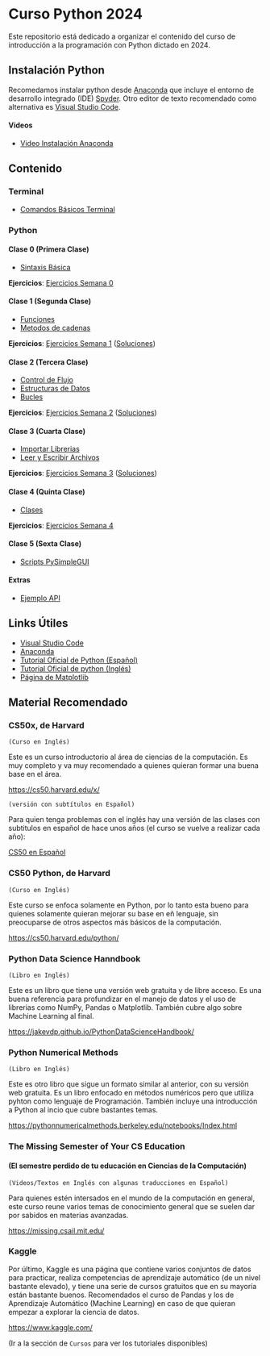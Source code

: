 # Curso Python 2024

Este repositorio está dedicado a organizar el contenido del curso de introducción a la programación con Python dictado en 2024.

## Instalación Python

Recomedamos instalar python desde [Anaconda](https://www.anaconda.com/download/success) que incluye el entorno de desarrollo integrado (IDE) [Spyder](https://www.spyder-ide.org/). Otro editor de texto recomendado como alternativa es [Visual Studio Code](https://code.visualstudio.com/).

#### Videos

* [Video Instalación Anaconda](https://youtu.be/BE-vKz91Rlw)
## Contenido

### Terminal

* [Comandos Básicos Terminal](markdown/00-terminal.md)

### Python

#### Clase 0 (Primera Clase)
* [Sintaxis Básica](notebooks/00-sintaxis-basica-y-variables.ipynb) 

**Ejercicios**: [Ejercicios Semana 0](ejercicios/semana-00)

#### Clase 1 (Segunda Clase)
* [Funciones](notebooks/01-funciones.ipynb) 
* [Metodos de cadenas](notebooks/02-metodos-de-cadenas.ipynb)

**Ejercicios**: [Ejercicios Semana 1](ejercicios/semana-01/ejercicios-semana-01.ipynb) ([Soluciones](ejercicios/semana-01/ejercicios-semana-01-soluciones.ipynb))

#### Clase 2 (Tercera Clase)

* [Control de Flujo](notebooks/03-control-de-flujo.ipynb)
* [Estructuras de Datos](notebooks/04-estructuras-de-datos.ipynb)
* [Bucles](notebooks/05-bucles.ipynb)

**Ejercicios**: [Ejercicios Semana 2](ejercicios/semana-02/ejercicios-semana-02.ipynb) ([Soluciones](ejercicios/semana-02/ejercicios-semana-02-soluciones.ipynb))

#### Clase 3 (Cuarta Clase)

* [Importar Librerias](notebooks/06-importar-librerias.ipynb)
* [Leer y Escribir Archivos](notebooks/07-leer-y-escribir-archivos.ipynb)

**Ejercicios**: [Ejercicios Semana 3](ejercicios/semana-03/ejercicios-semana-03.ipynb) ([Soluciones](ejercicios/semana-03/ejercicios-semana-03-soluciones.ipynb))

#### Clase 4 (Quinta Clase)

* [Clases](notebooks/08-clases.ipynb)

**Ejercicios**: [Ejercicios Semana 4](ejercicios/semana-04/ejercicios-semana-04.ipynb)

#### Clase 5 (Sexta Clase)

* [Scripts PySimpleGUI](scripts/PysimpleGUI)

#### Extras

* [Ejemplo API](notebooks/ejemplo_API.ipynb)


## Links Útiles

* [Visual Studio Code](https://code.visualstudio.com/)
* [Anaconda](https://www.anaconda.com/)
* [Tutorial Oficial de Python (Español)](https://python-docs-es.readthedocs.io/es/3.12/tutorial/index.html)
* [Tutorial Oficial de python (Inglés)](https://docs.python.org/3/tutorial/index.html)
* [Página de Matplotlib](https://matplotlib.org/)
## Material Recomendado


### CS50x, de Harvard 

`(Curso en Inglés)`

Este es un curso introductorio al área de ciencias de la computación. Es muy completo y va muy recomendado a quienes quieran formar una buena base en el área. 

https://cs50.harvard.edu/x/

`(versión con subtítulos en Español)`

Para quien tenga problemas con el inglés hay una versión de las clases con subtitulos en español de hace unos años (el curso se vuelve a realizar cada año):


[CS50 en Español](https://youtube.com/playlist?list=PLhQjrBD2T382v3ivzfqV_XtNMhREadjAr&si=4brhHDacB0GJa8jt)

### CS50 Python, de Harvard
`(Curso en Inglés)`

Este curso se enfoca solamente en Python, por lo tanto esta bueno para quienes solamente quieran mejorar su base en eñ lenguaje, sin preocuparse de otros aspectos más básicos de la computación.

https://cs50.harvard.edu/python/

### Python Data Science Hanndbook
`(Libro en Inglés)`

Este es un libro que tiene una versión web gratuita y de libre acceso. Es una buena referencia para profundizar en el manejo de datos y el uso de librerias como NumPy, Pandas o Matplotlib. También cubre algo sobre Machine Learning al final.


https://jakevdp.github.io/PythonDataScienceHandbook/ 

### Python Numerical Methods
`(Libro en Inglés)`

Este es otro libro que sigue un formato similar al anterior, con su versión web gratuita. Es un libro enfocado en métodos numéricos pero que utiliza pyhton como lenguaje de Programación. También incluye una introducción a Python al incio que cubre bastantes temas.

https://pythonnumericalmethods.berkeley.edu/notebooks/Index.html 


### The Missing Semester of Your CS Education
#### (El semestre perdido de tu educación en Ciencias de la Computación)
`(Videos/Textos en Inglés con algunas traducciones en Español)`

Para quienes estén intersados en el mundo de la computación en general, este curso reune varios temas de conocimiento general que se suelen dar por sabidos en materias avanzadas. 

https://missing.csail.mit.edu/ 

### Kaggle

Por último, Kaggle es una página que contiene varios conjuntos de datos para practicar, realiza competencias de aprendizaje automático (de un nivel bastante elevado), y tiene una serie de cursos gratuitos que en su mayoría están bastante buenos. Recomendados el curso de Pandas y los de  Aprendizaje Automático (Machine Learning) en caso de que quieran empezar a explorar la ciencia de datos.

https://www.kaggle.com/ 

(Ir a la sección de `Cursos` para ver los tutoriales disponibles)